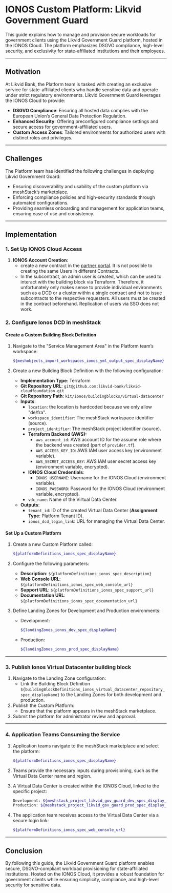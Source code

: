 # IONOS Custom Platform: Likvid Government Guard

This guide explains how to manage and provision secure workloads for government clients using the Likvid Government Guard platform, hosted in the IONOS Cloud. The platform emphasizes DSGVO compliance, high-level security, and exclusivity for state-affiliated institutions and their employees.

---

## Motivation

At Likvid Bank, the Platform team is tasked with creating an exclusive service for state-affiliated clients who handle sensitive data and operate under strict regulatory environments. Likvid Government Guard leverages the IONOS Cloud to provide:

- **DSGVO Compliance**: Ensuring all hosted data complies with the European Union’s General Data Protection Regulation.
- **Enhanced Security**: Offering preconfigured compliance settings and secure access for government-affiliated users.
- **Custom Access Zones**: Tailored environments for authorized users with distinct roles and privileges.

---

## Challenges

The Platform team has identified the following challenges in deploying Likvid Government Guard:

- Ensuring discoverability and usability of the custom platform via meshStack’s marketplace.
- Enforcing compliance policies and high-security standards through automated configurations.
- Providing seamless onboarding and management for application teams, ensuring ease of use and consistency.

---

## Implementation

### 1. Set Up IONOS Cloud Access

1. **IONOS Account Creation**:
   - create a new contract in the [partner portal](https://partner.ionos.com). It is not possible to creating the same Users in different Contracts.
   - In the subcontract, an admin user is created, which can be used to interact with the building block via Terraform.
     Therefore, it unfortunately only makes sense to provide individual environments such as a DCD or a cluster within a single contract and not to issue subcontracts to the respective requesters.
     All users must be created in the contract beforehand. Replication of users via SSO does not work.

### 2. Configure  Ionos DCD  in meshStack

#### Create a Custom Building Block Definition

1. Navigate to the "Service Management Area" in the Platform team’s workspace:
   ```bash
   ${meshobjects_import_workspaces_ionos_yml_output_spec_displayName}
   ```

2. Create a new Building Block Definition with the following configuration:
   - **Implementation Type**: Terraform
   - **Git Repository URL**: `git@github.com:likvid-bank/likvid-cloudfoundation.git`
   - **Git Repository Path**: `kit/ionos/buildingblocks/virtual-datacenter`
   - **Inputs**:
     - `location`: the location is hardcoded because we only allow "de/fra".
     - `workspace_identifier`: The meshStack workspace identifier (source).
     - `project_identifier`: The meshStack project identifier (source).
     - **Terraform Backend (AWS):**
       - `aws_account_id`: AWS account ID for the assume role where the backend was created (part of `provider.tf`).
       - `AWS_ACCESS_KEY_ID`: AWS IAM user access key (environment variable).
       - `AWS_SECRET_ACCESS_KEY`: AWS IAM user secret access key (environment variable, encrypted).
     - **IONOS Cloud Credentials**:
       - `IONOS_USERNAME`: Username for the IONOS Cloud (environment variable).
       - `IONOS_PASSWORD`: Password for the IONOS Cloud (environment variable, encrypted).
     - `vdc_name`: Name of the Virtual Data Center.
   - **Outputs**:
     - `tenant_id`: ID of the created Virtual Data Center (**Assignment Type**: Platform Tenant ID).
     - `ionos_dcd_login_link`: URL for managing the Virtual Data Center.

#### Set Up a Custom Platform

1. Create a new Custom Platform called:
   ```bash
   ${platformDefinitions_ionos_spec_displayName}
   ```

2. Configure the following parameters:
   - **Description**: `${platformDefinitions_ionos_spec_description}`
   - **Web Console URL**: `${platformDefinitions_ionos_spec_web_console_url}`
   - **Support URL**: `${platformDefinitions_ionos_spec_support_url}`
   - **Documentation URL**: `${platformDefinitions_ionos_spec_documentation_url}`

3. Define Landing Zones for Development and Production environments:
   - Development:
     ```bash
     ${landingZones_ionos_dev_spec_displayName}
     ```
   - Production:
     ```bash
     ${landingZones_ionos_prod_spec_displayName}
     ```

---

### 3. Publish  Ionos Virtual Datacenter building block

1. Navigate to the Landing Zone configuration:
   - Link the Building Block Definition `${buildingBlockDefinitions_ionos_virtual_datacenter_repository_spec_displayName}` to the Landing Zones for both development and production.
2. Publish the Custom Platform:
   - Ensure that the platform appears in the meshStack marketplace.
3. Submit the platform for administrator review and approval.

---

### 4. Application Teams Consuming the Service

1. Application teams navigate to the meshStack marketplace and select the platform:
   ```bash
   ${platformDefinitions_ionos_spec_displayName}
   ```

2. Teams provide the necessary inputs during provisioning, such as the Virtual Data Center name and region.
3. A Virtual Data Center is created within the IONOS Cloud, linked to the specific project:
   ```bash
   Development: ${meshstack_project_likvid_gov_guard_dev_spec_display_name}
   Production: ${meshstack_project_likvid_gov_guard_prod_spec_display_name}
   ```
4. The application team receives access to the Virtual Data Center via a secure login link:
   ```bash
   ${platformDefinitions_ionos_spec_web_console_url}
   ```

---

## Conclusion

By following this guide, the Likvid Government Guard platform enables secure, DSGVO-compliant workload provisioning for state-affiliated institutions. Hosted on the IONOS Cloud, it provides a robust foundation for government clients while ensuring simplicity, compliance, and high-level security for sensitive data.
